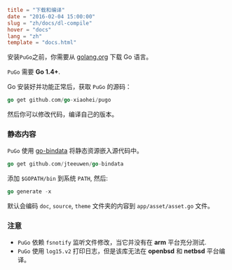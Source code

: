 ```toml
title = "下载和编译"
date = "2016-02-04 15:00:00"
slug = "zh/docs/dl-compile"
hover = "docs"
lang = "zh"
template = "docs.html"
```

安装`PuGo`之前，你需要从 [golang.org](https://golang.org) 下载 Go 语言。

`PuGo` 需要 **Go 1.4+**.

Go 安装好并功能正常后，获取 `PuGo` 的源码：

```go
go get github.com/go-xiaohei/pugo
```

然后你可以修改代码，编译自己的版本。

### 静态内容

`PuGo` 使用 [go-bindata](https://github.com/jteeuwen/go-bindata) 将静态资源嵌入源代码中。

```go
go get github.com/jteeuwen/go-bindata
```

添加 `$GOPATH/bin` 到系统 `PATH`, 然后:

```go
go generate -x
```

默认会编码 `doc`, `source`, `theme` 文件夹的内容到 `app/asset/asset.go` 文件。

### 注意

- `PuGo` 依赖 `fsnotify` 监听文件修改，当它并没有在 **arm** 平台充分测试.
- `PuGo` 使用 `log15.v2` 打印日志，但是该库无法在 **openbsd** 和 **netbsd** 平台编译。